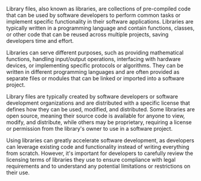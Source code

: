 Library files, also known as libraries, are collections of pre-compiled code that can be used by software developers to perform common tasks or implement specific functionality in their software applications. Libraries are typically written in a programming language and contain functions, classes, or other code that can be reused across multiple projects, saving developers time and effort.

Libraries can serve different purposes, such as providing mathematical functions, handling input/output operations, interfacing with hardware devices, or implementing specific protocols or algorithms. They can be written in different programming languages and are often provided as separate files or modules that can be linked or imported into a software project.

Library files are typically created by software developers or software development organizations and are distributed with a specific license that defines how they can be used, modified, and distributed. Some libraries are open source, meaning their source code is available for anyone to view, modify, and distribute, while others may be proprietary, requiring a license or permission from the library's owner to use in a software project.

Using libraries can greatly accelerate software development, as developers can leverage existing code and functionality instead of writing everything from scratch. However, it's important for developers to carefully review the licensing terms of libraries they use to ensure compliance with legal requirements and to understand any potential limitations or restrictions on their use.